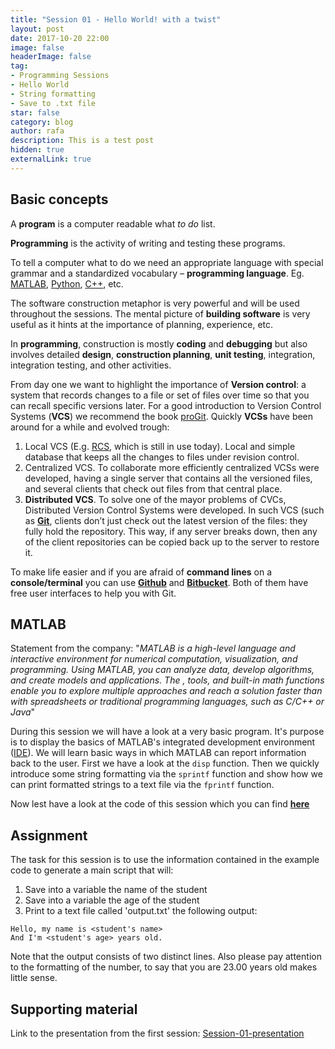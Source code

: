 ```yaml
---
title: "Session 01 - Hello World! with a twist"
layout: post
date: 2017-10-20 22:00
image: false
headerImage: false
tag:
- Programming Sessions
- Hello World
- String formatting
- Save to .txt file
star: false
category: blog
author: rafa
description: This is a test post
hidden: true
externalLink: true
---
```


## Basic concepts

A **program** is a computer readable what *to do* list.

**Programming** is the activity of writing and testing these programs.

To tell a computer what to do we need an appropriate language with special grammar and a standardized vocabulary – **programming language**. Eg. [MATLAB](https://fr.mathworks.com/products/matlab.html), [Python](https://www.python.org/), [C++](http://www.stroustrup.com/C++.html), etc.

The software construction metaphor is very powerful and will be used throughout the sessions. The mental picture of **building software** is very useful as it hints at the importance of planning, experience, etc.

In **programming**, construction is mostly **coding** and **debugging** but also involves detailed **design**, **construction planning**, **unit testing**, integration, integration testing, and other activities.

From day one we want to highlight the importance of **Version control**: a system that records changes to a file or set of files over time so that you can recall specific versions later. For a good introduction to Version Control Systems (**VCS**) we recommend the book [proGit](https://git-scm.com/book/en/v2). Quickly **VCSs** have been around for a while and evolved trough:

1. Local VCS (E.g. [RCS](https://www.gnu.org/software/rcs/), which is still in use today). Local and simple database that keeps all the changes to files under revision control.
2. Centralized VCS. To collaborate more efficiently centralized VCSs were developed, having a single server that contains all the versioned files, and several clients that check out files from that central place.
3. **Distributed VCS**. To solve one of the mayor problems of CVCs, Distributed Version Control Systems were developed. In such VCS (such as [**Git**](https://git-scm.com/), clients don’t just check out the latest version of the files: they fully hold the repository. This way, if any server breaks down, then any of the client repositories can be copied back up to the server to restore it.

To make life easier and if you are afraid of **command lines** on a **console/terminal** you can use [**Github**](https://github.com/) and [**Bitbucket**](https://bitbucket.org/). Both of them have free user interfaces to help you with Git.

## MATLAB

Statement from the company:
"*MATLAB is a high-level language and interactive environment for numerical computation, visualization, and programming. Using MATLAB, you can analyze data, develop algorithms, and create models and applications. The , tools, and built-in math functions enable you to explore multiple approaches and reach a solution faster than with spreadsheets or traditional programming languages, such as C/C++ or Java*"

During this session we will have a look at a very basic program. It's purpose is to display the basics of MATLAB's integrated development environment ([IDE](https://en.wikipedia.org/wiki/Integrated_development_environment)). We will learn basic ways in which MATLAB can report information back to the user. First we have a look at the ```disp``` function. Then we quickly introduce some string formatting via the ```sprintf``` function and show how we can print formatted strings to a text file via the ```fprintf``` function.

Now lest have a look at the code of this session which you can find [**here**](https://github.com/CamachoDejay/ProgrammingSessions/tree/master/Session-01)

## Assignment


The task for this session is to use the information contained in the example code to generate a main script that will:
1. Save into a variable the name of the student
2. Save into a variable the age of the student
3. Print to a text file called 'output.txt' the following output:
```
Hello, my name is <student's name>
And I'm <student's age> years old.
```

Note that the output consists of two distinct lines. Also please pay attention to the formatting of the number, to say that you are 23.00 years old makes little sense.

## Supporting material
Link to the presentation from the first session: [Session-01-presentation](/pdfs/Session-01.pdf)
